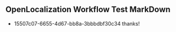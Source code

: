## OpenLocalization Workflow Test MarkDown
* 15507c07-6655-4d67-bb8a-3bbbdbf30c34 
thanks!<!--HONumber=Mar16_HO4-->

